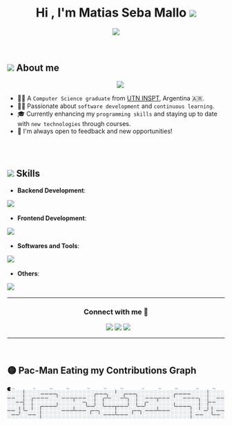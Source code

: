 <h1 align="center">Hi , I'm Matias Seba Mallo <img src="https://media.giphy.com/media/hvRJCLFzcasrR4ia7z/giphy.gif" width="35"></h1>
<p align="center">
  <a href="https://github.com/DenverCoder1/readme-typing-svg"><img src="https://readme-typing-svg.herokuapp.com?font=Time+New+Roman&color=%23C8BE25&size=25&center=true&vCenter=true&width=600&height=100&lines=Team+player+and+collaborative;Always+learning+and+growing;Driven+by+excellence;Results-oriented+with+proven+achievements;Adaptable+and+proactive;Based+in+Argentina;" /></a>
</p>

<br>

	
## <picture><img src = "https://github.com/7oSkaaa/7oSkaaa/blob/main/Images/about_me.gif?raw=true" width = 50px></picture> About me

<picture> <img align="right" src="https://github.com/7oSkaaa/7oSkaaa/blob/main/Images/Right_Side.gif?raw=true" width = 250px></picture>
<br>

- :student: A `Computer Science graduate` from [UTN INSPT](https://inspt.utn.edu.ar/), Argentina 🇦🇷.
- :technologist: Passionate about `software development` and `continuous learning`.
- :mortar_board: Currently enhancing my `programming skills` and staying up to date with `new technologies` through courses.
- :briefcase: I'm always open to feedback and new opportunities!

<br><br>

## <img src="https://media2.giphy.com/media/QssGEmpkyEOhBCb7e1/giphy.gif?cid=ecf05e47a0n3gi1bfqntqmob8g9aid1oyj2wr3ds3mg700bl&rid=giphy.gif" width ="25"><b> Skills</b>

<p align="center">

- **Backend Development**:

<a href="https://skillicons.dev">
    <img src="https://skillicons.dev/icons?i=nodejs,express,sequelize,jquery,cs,dotnet,java,spring,hibernate,r,clojure" />
</a>    
  
- **Frontend Development**:
  
<a href="https://skillicons.dev">
    <img src="https://skillicons.dev/icons?i=html,css,js,react,vite,bootstrap" />
</a>

- **Softwares and Tools**:
  
<a href="https://skillicons.dev">
    <img src="https://skillicons.dev/icons?i=git,github,postman,visualstudio,vscode,windows" />
</a>
    
- **Others**:

<a href="https://skillicons.dev">
    <img src="https://skillicons.dev/icons?i=npm,nginx,md,maven,mongodb,mysql,postgres,sqlite" />
</a>    

<br>

-----

<h3 align="center" >Connect with me 🤝 </h3>
<p align="center">
	<div align="center"  class="icons-social" style="margin-left: 10px;">
		<a href="https://www.linkedin.com/in/mat%C3%ADas-seba-mallo-159381261/" target="_blank"><img src="https://skillicons.dev/icons?i=linkedin" /></a>
 		<a href="mailto:3matias.sm@gmail.com?subject=Contacto%20Desde%20Github&body=Hola," target="_blank"><img src="https://skillicons.dev/icons?i=gmail" /></a>
		<a href="https://github.com/D-Malex" target="_blank"><img src="https://skillicons.dev/icons?i=github" /></a>
	</div>
</p>
</div>

------

<br>

## 🟡 Pac-Man Eating my Contributions Graph
<picture>
  <source media="(prefers-color-scheme: dark)" srcset="https://raw.githubusercontent.com/D-Malex/D-Malex/output/pacman-contribution-graph-dark.svg">
  <source media="(prefers-color-scheme: light)" srcset="https://raw.githubusercontent.com/D-Malex/D-Malex/output/pacman-contribution-graph.svg">
  <img alt="pacman contribution graph" src="https://raw.githubusercontent.com/D-Malex/D-Malex/output/pacman-contribution-graph.svg">
</picture>

###

